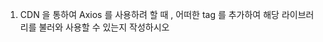 1. CDN 을 통하여 Axios 를 사용하려 할 때 , 어떠한 tag 를 추가하여 해당 라이브러리를
   불러와 사용할 수 있는지 작성하시오

   <script>



2. NPM(Node Package Manager) 을 통하여 Axios 를 사용하려 할 때 , Axios 를 설치하는 명령어는 무엇인지 작성하고 , Vue 앱에서 어떻게 불러와 사용 할 수 있는지 작성하시오

   `npm install --save axios`

   `import axios from 'axios';`

   

